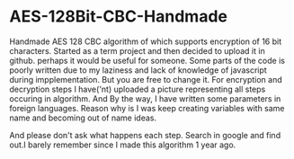 # AES-128Bit-CBC-Handmade
Handmade AES 128 CBC algorithm of which supports encryption of 16 bit characters. Started as a term project and then decided to upload it in github. perhaps it would be useful for someone.
Some parts of the code is poorly written due to my laziness and lack of knowledge of javascript during impplementation. But you are free to change it. For encryption and decryption steps I have('nt) uploaded a picture representing all steps occuring in algorithm. And By the way, I have written some parameters in foreign languages. Reason why is I was keep creating variables with same name and becoming out of name ideas.



And please don't ask what happens each step. Search in google and find out.I barely remember since I made this algorithm 1 year ago.
